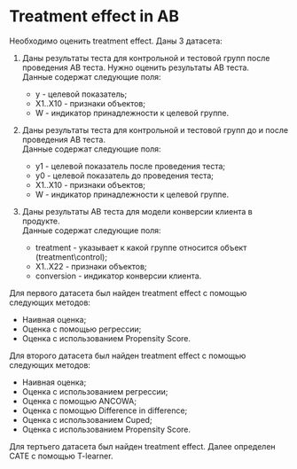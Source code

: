 # Treatment effect in AB  

Необходимо оценить treatment effect. Даны 3 датасета:  
                                       
1. Даны результаты теста для контрольной и тестовой групп после проведения AB теста. Нужно оценить результаты AB теста.  
   Данные содержат следующие поля:  
   * y -  целевой показатель;
   * X1..X10 - признаки объектов;
   * W - индикатор принадлежности к целевой группе.

2. Даны результаты теста для контрольной и тестовой групп до и после проведения AB теста.   
   Данные содержат следующие поля:
   * y1 -  целевой показатель после проведения теста;  
   * y0 -  целевой показатель до  проведения теста;  
   * X1..X10 - признаки объектов;  
   * W - индикатор принадлежности к целевой группе.  

3. Даны результаты AB теста для модели конверсии клиента в продукте.  
   Данные содержат следующие поля:  
   * treatment - указывает к какой группе относится объект (treatment\control);  
   * X1..X22 - признаки объектов;  
   * conversion - индикатор конверсии клиента.   

Для первого датасета был найден treatment effect с помощью следующих методов:
* Наивная оценка;   
* Оценка с помощью регрессии;  
* Оценка с использованием Propensity Score.  


Для второго датасета был найден treatment effect с помощью следующих методов:
* Наивная оценка;  
* Оценка с использованием регрессии;  
* Оценка с помощью ANCOWA;  
* Оценка с помощью Difference in difference;  
* Оценка с использованием Cuped;  
* Оценка с использованием Propensity Score.  


Для тертьего датасета был найден treatment effect. Далее определен САТЕ с помощью T-learner.

